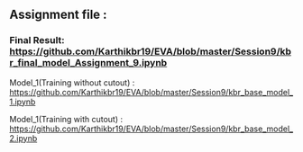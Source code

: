 ## Assignment file : 
### Final Result: https://github.com/Karthikbr19/EVA/blob/master/Session9/kbr_final_model_Assignment_9.ipynb

Model_1(Training without cutout) : https://github.com/Karthikbr19/EVA/blob/master/Session9/kbr_base_model_1.ipynb

Model_1(Training with cutout) : https://github.com/Karthikbr19/EVA/blob/master/Session9/kbr_base_model_2.ipynb

